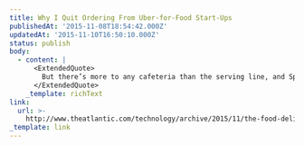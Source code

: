 ```yaml
---
title: Why I Quit Ordering From Uber-for-Food Start-Ups
publishedAt: '2015-11-08T18:54:42.000Z'
updatedAt: '2015-11-10T16:50:10.000Z'
status: publish
body:
  - content: |
      <ExtendedQuote>
        But there’s more to any cafeteria than the serving line, and Sprig’s app offers no photograph of that other part. This is the Amazon move: absolute obfuscation of labor and logistics behind a friendly buy button. The experience for a Sprig customer is super convenient, almost magical; the experience for a chef or courier…? We don’t know. We don’t get to know. We’re just here to press the button.
      </ExtendedQuote>
    _template: richText
link:
  url: >-
    http://www.theatlantic.com/technology/archive/2015/11/the-food-delivery-start-up-you-havent-heard-of/414540/
_template: link
---
```



